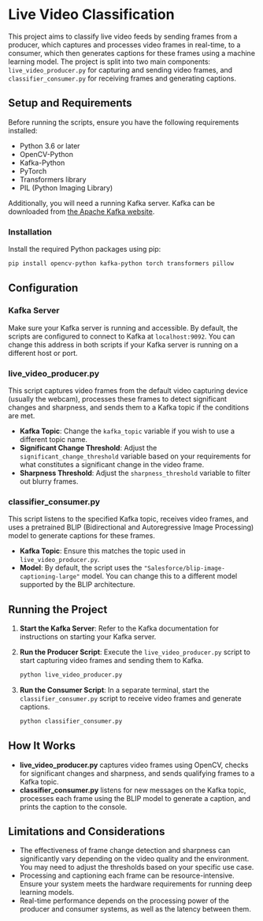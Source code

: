 # Live Video Classification

This project aims to classify live video feeds by sending frames from a producer, which captures and processes video frames in real-time, to a consumer, which then generates captions for these frames using a machine learning model. The project is split into two main components: `live_video_producer.py` for capturing and sending video frames, and `classifier_consumer.py` for receiving frames and generating captions.

## Setup and Requirements

Before running the scripts, ensure you have the following requirements installed:

- Python 3.6 or later
- OpenCV-Python
- Kafka-Python
- PyTorch
- Transformers library
- PIL (Python Imaging Library)

Additionally, you will need a running Kafka server. Kafka can be downloaded from [the Apache Kafka website](https://kafka.apache.org/downloads).

### Installation

Install the required Python packages using pip:

```sh
pip install opencv-python kafka-python torch transformers pillow
```

## Configuration

### Kafka Server

Make sure your Kafka server is running and accessible. By default, the scripts are configured to connect to Kafka at `localhost:9092`. You can change this address in both scripts if your Kafka server is running on a different host or port.

### live_video_producer.py

This script captures video frames from the default video capturing device (usually the webcam), processes these frames to detect significant changes and sharpness, and sends them to a Kafka topic if the conditions are met.

- **Kafka Topic**: Change the `kafka_topic` variable if you wish to use a different topic name.
- **Significant Change Threshold**: Adjust the `significant_change_threshold` variable based on your requirements for what constitutes a significant change in the video frame.
- **Sharpness Threshold**: Adjust the `sharpness_threshold` variable to filter out blurry frames.

### classifier_consumer.py

This script listens to the specified Kafka topic, receives video frames, and uses a pretrained BLIP (Bidirectional and Autoregressive Image Processing) model to generate captions for these frames.

- **Kafka Topic**: Ensure this matches the topic used in `live_video_producer.py`.
- **Model**: By default, the script uses the `"Salesforce/blip-image-captioning-large"` model. You can change this to a different model supported by the BLIP architecture.

## Running the Project

1. **Start the Kafka Server**: Refer to the Kafka documentation for instructions on starting your Kafka server.

2. **Run the Producer Script**: Execute the `live_video_producer.py` script to start capturing video frames and sending them to Kafka.

   ```sh
   python live_video_producer.py
   ```

3. **Run the Consumer Script**: In a separate terminal, start the `classifier_consumer.py` script to receive video frames and generate captions.

   ```sh
   python classifier_consumer.py
   ```

## How It Works

- **live_video_producer.py** captures video frames using OpenCV, checks for significant changes and sharpness, and sends qualifying frames to a Kafka topic.
- **classifier_consumer.py** listens for new messages on the Kafka topic, processes each frame using the BLIP model to generate a caption, and prints the caption to the console.

## Limitations and Considerations

- The effectiveness of frame change detection and sharpness can significantly vary depending on the video quality and the environment. You may need to adjust the thresholds based on your specific use case.
- Processing and captioning each frame can be resource-intensive. Ensure your system meets the hardware requirements for running deep learning models.
- Real-time performance depends on the processing power of the producer and consumer systems, as well as the latency between them.


